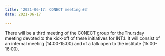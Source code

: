 ```yaml
---
title: '2021-06-17: CONECT meeting #3'
date: 2021-06-17

---
```


There will be a third meeting of the CONECT group for the Thursday meeting devoted to the kick-off of these initiatives for INT3. It will consist of an internal meeting (14:00-15:00) and of a talk open to the institute (15:00-16:00).
